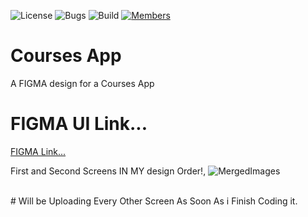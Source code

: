 ![License](https://img.shields.io/badge/license-BSD--3-orange) ![Bugs](https://img.shields.io/badge/bugs-0%20open-brightgreen) ![Build](https://img.shields.io/badge/Build-passing-brightgreen?logo=github) [![Members](https://img.shields.io/discord/750034898680807434?label=members&logo=discord&color=7289da)](https://discord.gg/CHZea8zvBG)

# Courses App

A FIGMA design for a Courses App
<br>

# FIGMA UI Link...
<a href="https://www.figma.com/design/ojEAaOeeXrvFjCB4dIvFJi/Online-Learning-App-Design-(Community)?node-id=0-1&t=ytmQx4QXmkWrrKf6-1">FIGMA Link...</a>

First and Second Screens IN MY design Order!,
![MergedImages](https://github.com/user-attachments/assets/af482807-1ca9-4fdd-8aa6-8615ebc7894c)


<br>
# Will be Uploading Every Other Screen As Soon As i Finish Coding it.
